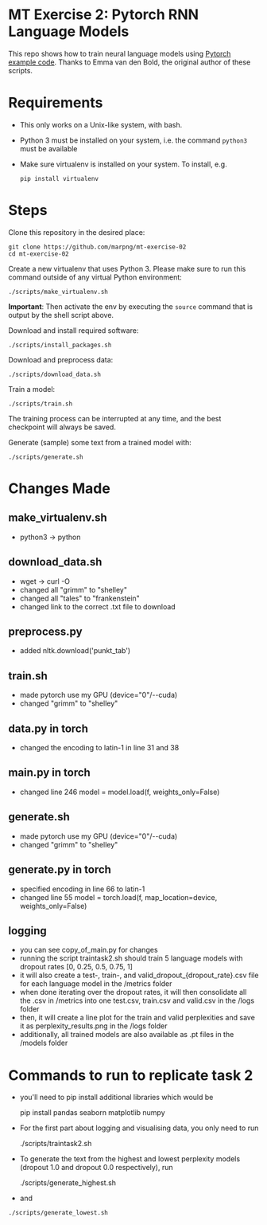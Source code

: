 # MT Exercise 2: Pytorch RNN Language Models

This repo shows how to train neural language models using [Pytorch example code](https://github.com/pytorch/examples/tree/master/word_language_model). Thanks to Emma van den Bold, the original author of these scripts. 

# Requirements

- This only works on a Unix-like system, with bash.
- Python 3 must be installed on your system, i.e. the command `python3` must be available
- Make sure virtualenv is installed on your system. To install, e.g.

    `pip install virtualenv`

# Steps

Clone this repository in the desired place:

    git clone https://github.com/marpng/mt-exercise-02
    cd mt-exercise-02

Create a new virtualenv that uses Python 3. Please make sure to run this command outside of any virtual Python environment:

    ./scripts/make_virtualenv.sh

**Important**: Then activate the env by executing the `source` command that is output by the shell script above.

Download and install required software:

    ./scripts/install_packages.sh

Download and preprocess data:

    ./scripts/download_data.sh

Train a model:

    ./scripts/train.sh

The training process can be interrupted at any time, and the best checkpoint will always be saved.

Generate (sample) some text from a trained model with:

    ./scripts/generate.sh



# Changes Made

## make_virtualenv.sh
- python3 -> python

## download_data.sh
- wget -> curl -O
- changed all "grimm" to "shelley"
- changed all "tales" to "frankenstein"
- changed link to the correct .txt file to download

## preprocess.py
- added nltk.download('punkt_tab')

## train.sh
- made pytorch use my GPU (device="0"/--cuda)
- changed "grimm" to "shelley"

## data.py in torch
- changed the encoding to latin-1 in line 31 and 38

## main.py in torch
- changed line 246 model = model.load(f, weights_only=False)

## generate.sh
- made pytorch use my GPU (device="0"/--cuda)
- changed "grimm" to "shelley"

## generate.py in torch
- specified encoding in line 66 to latin-1
- changed line 55 model = torch.load(f, map_location=device, weights_only=False)

## logging
- you can see copy_of_main.py for changes
- running the script traintask2.sh should train 5 language models with dropout rates [0, 0.25, 0.5, 0.75, 1]
- it will also create a test-, train-, and valid_dropout_{dropout_rate}.csv file for each language model in the /metrics folder
- when done iterating over the dropout rates, it will then consolidate all the .csv in /metrics into one test.csv, train.csv and valid.csv in the /logs folder
- then, it will create a line plot for the train and valid perplexities and save it as perplexity_results.png in the /logs folder
- additionally, all trained models are also available as .pt files in the /models folder

# Commands to run to replicate task 2
- you'll need to pip install additional libraries which would be

    pip install pandas seaborn matplotlib numpy

- For the first part about logging and visualising data, you only need to run

    ./scripts/traintask2.sh

- To generate the text from the highest and lowest perplexity models (dropout 1.0 and dropout 0.0 respectively), run

    ./scripts/generate_highest.sh

- and
```
./scripts/generate_lowest.sh
```